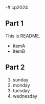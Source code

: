 -# cp2024

## Part 1
 This is README.
- itemA
- itemB

## Part 2
1. sunday
1. monday
1. tuesday
1. wednesday
